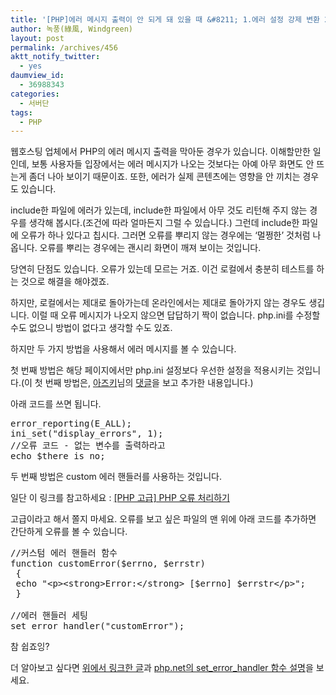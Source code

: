 ```yaml
---
title: '[PHP]에러 메시지 출력이 안 되게 돼 있을 때 &#8211; 1.에러 설정 강제 변환 2.커스텀 에러 핸들러'
author: 녹풍(綠風, Windgreen)
layout: post
permalink: /archives/456
aktt_notify_twitter:
  - yes
daumview_id:
  - 36988343
categories:
  - 서버단
tags:
  - PHP
---
```

웹호스팅 업체에서 PHP의 에러 메시지 출력을 막아둔 경우가 있습니다. 이해할만한 일인데, 보통 사용자들 입장에서는 에러 메시지가 나오는 것보다는 아예 아무 화면도 안 뜨는게 좀더 나아 보이기 때문이죠. 또한, 에러가 실제 콘텐츠에는 영향을 안 끼치는 경우도 있습니다. 

include한 파일에 에러가 있는데, include한 파일에서 아무 것도 리턴해 주지 않는 경우를 생각해 봅시다.(조건에 따라 얼마든지 그럴 수 있습니다.) 그런데 include한 파일에 오류가 하나 있다고 칩시다. 그러면 오류를 뿌리지 않는 경우에는 &#8216;멀쩡한&#8217; 것처럼 나옵니다. 오류를 뿌리는 경우에는 괜시리 화면이 깨져 보이는 것입니다.

당연히 단점도 있습니다. 오류가 있는데 모르는 거죠. 이건 로컬에서 충분히 테스트를 하는 것으로 해결을 해야겠죠.

하지만, 로컬에서는 제대로 돌아가는데 온라인에서는 제대로 돌아가지 않는 경우도 생깁니다. 이럴 때 오류 메시지가 나오지 않으면 답답하기 짝이 없습니다. php.ini를 수정할 수도 없으니 방법이 없다고 생각할 수도 있죠.

하지만 두 가지 방법을 사용해서 에러 메시지를 볼 수 있습니다.

첫 번째 방법은 해당 페이지에서만 php.ini 설정보다 우선한 설정을 적용시키는 것입니다.(이 첫 번째 방법은, <a href="http://blog.azki.org/" target="_blank">아즈키</a>님의 <a href="#comment8765798" target="_self">댓글</a>을 보고 추가한 내용입니다.)

아래 코드를 쓰면 됩니다.

<pre class="brush:php">error_reporting(E_ALL); 
ini_set("display_errors", 1); 
//오류 코드 - 없는 변수를 출력하라고
echo $there_is_no;
</pre>

두 번째 방법은 custom 에러 핸들러를 사용하는 것입니다.

일단 이 링크를 참고하세요 : <a target="_blank" href="http://sirjhswin.tistory.com/163">[PHP 고급] PHP 오류 처리하기</a>

고급이라고 해서 쫄지 마세요. 오류를 보고 싶은 파일의 맨 위에 아래 코드를 추가하면 간단하게 오류를 볼 수 있습니다.

<pre class="brush:php">//커스텀 에러 핸들러 함수
function customError($errno, $errstr)
 { 
 echo "&lt;p&gt;&lt;strong&gt;Error:&lt;/strong&gt; [$errno] $errstr&lt;/p&gt;";
 }

//에러 핸들러 세팅
set_error_handler("customError");
</pre>

참 쉽죠잉?

더 알아보고 싶다면 <a target="_blank" href="http://sirjhswin.tistory.com/163">위에서 링크한 글</a>과 <a target="_blank" href="http://php.net/manual/en/function.set-error-handler.php">php.net의 set_error_handler 함수 설명</a>을 보세요.
